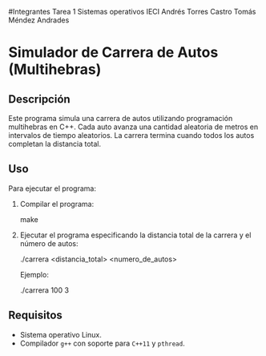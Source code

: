 #Integrantes Tarea 1 Sistemas operativos IECI
Andrés Torres Castro
Tomás Méndez Andrades

# Simulador de Carrera de Autos (Multihebras)

## Descripción
Este programa simula una carrera de autos utilizando programación multihebras en C++. Cada auto avanza una cantidad aleatoria de metros en intervalos de tiempo aleatorios. La carrera termina cuando todos los autos completan la distancia total.

## Uso
Para ejecutar el programa:

1. Compilar el programa:
   
   make
   

2. Ejecutar el programa especificando la distancia total de la carrera y el número de autos:
   
   ./carrera <distancia_total> <numero_de_autos>
   

   Ejemplo:
   
   ./carrera 100 3
   

## Requisitos
- Sistema operativo Linux.
- Compilador `g++` con soporte para `C++11` y `pthread`.
